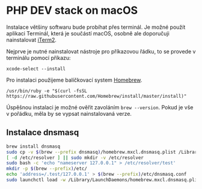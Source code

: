 # PHP DEV stack on macOS

Instalace většiny softwaru bude probíhat přes terminál. Je možné použít aplikaci Terminál, která je součástí macOS, osobně ale doporučuji nainstalovat [iTerm2](https://www.iterm2.com/).

Nejprve je nutné nainstalovat nástroje pro příkazovou řádku, to se provede v terminálu pomocí příkazu:

`xcode-select --install`

Pro instalaci použijeme balíčkovací system [Homebrew](https://brew.sh/).

`/usr/bin/ruby -e "$(curl -fsSL https://raw.githubusercontent.com/Homebrew/install/master/install)"`

Úspěšnou instalaci je možné ověřit zavoláním `brew --version`. Pokud je vše v pořádku, měla by se vypsat nainstalovaná verze.

## Instalace dnsmasq

```bash
brew install dnsmasq
sudo cp -v $(brew --prefix dnsmasq)/homebrew.mxcl.dnsmasq.plist /Library/LaunchDaemons
[ -d /etc/resolver ] || sudo mkdir -v /etc/resolver
sudo bash -c 'echo "nameserver 127.0.0.1" > /etc/resolver/test'
mkdir -p $(brew --prefix)/etc/
echo 'address=/.test/127.0.0.1' > $(brew --prefix)/etc/dnsmasq.conf
sudo launchctl load -w /Library/LaunchDaemons/homebrew.mxcl.dnsmasq.plist
```
